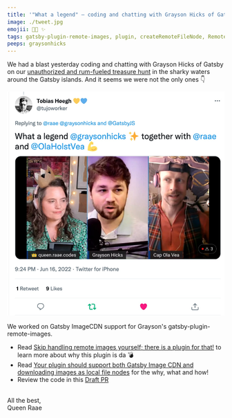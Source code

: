```yaml
---
title: '"What a legend" — coding and chatting with Grayson Hicks of Gatsby'
image: ./tweet.jpg
emojii: 🧑‍💻 ✨
tags: gatsby-plugin-remote-images, plugin, createRemoteFileNode, RemoteFile, image cdn
peeps: graysonhicks
---
```


We had a blast yesterday coding and chatting with Grayson Hicks of Gatsby on our [unauthorized and rum-fueled treasure hunt](https://youtu.be/2moLttHSLWc) in the sharky waters around the Gatsby islands. And it seems we were not the only ones 👇

[![What a legend @graysonhicks ✨ together with @raae and @OlaHolstVea 💪](./tweet.jpg)](https://twitter.com/tujoworker/status/1537516435907411968)

We worked on Gatsby ImageCDN support for Grayson's gatsby-plugin-remote-images.

- Read [Skip handling remote images yourself; there is a plugin for that!](/emails/2022-06-10-remote-image/) to learn more about why this plugin is da 💣
- Read [Your plugin should support both Gatsby Image CDN and downloading images as local file nodes](/emails/2022-05-20-image-modes/) for the why, what and how!
- Review the code in this [Draft PR](https://github.com/graysonhicks/gatsby-plugin-remote-images/pull/88)

&nbsp;  
All the best,  
Queen Raae

